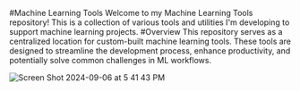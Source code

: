 
#Machine Learning Tools
Welcome to my Machine Learning Tools repository! This is a collection of various tools and utilities I'm developing to support machine learning projects.
#Overview
This repository serves as a centralized location for custom-built machine learning tools. These tools are designed to streamline the development process, enhance productivity, and potentially solve common challenges in ML workflows.


![Screen Shot 2024-09-06 at 5 41 43 PM](https://github.com/user-attachments/assets/245e272a-0031-4818-b015-029784df0022)
